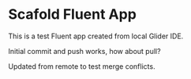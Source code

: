 # Scafold Fluent App

This is a test Fluent app created from local Glider IDE.

Initial commit and push works, how about pull?

Updated from remote to test merge conflicts.
